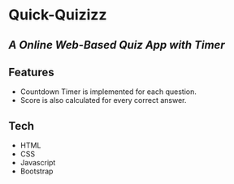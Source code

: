 # Quick-Quizizz
## _A Online Web-Based Quiz App with Timer_

## Features
- Countdown Timer is implemented for each question.
- Score is also calculated for every correct answer.

## Tech

- HTML
- CSS
- Javascript
- Bootstrap
